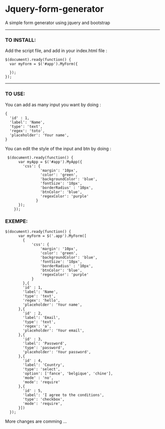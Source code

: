 # Jquery-form-generator

A simple form generator using jquery and bootstrap

---
### TO INSTALL: 

Add the script file, and add in your index.html file :
```
$(document).ready(function() {
  var myForm = $('#app').MyForm({
      
  });
});
```
---
### TO USE: 

You can add as many input you want by doing :

```
{
  'id' : 1,
  'label': 'Name',
  'type': 'text', 
  'regex': 'toto',
  'placeholder': 'Your name',
}
```

You can edit the style of the input and btn by doing : 

```
 $(document).ready(function() {
      var myApp = $('#app').MyApp({
        'css': {
				'margin': '10px',
				'color': 'green', 
				'backgroundColor': 'blue', 
				'fontSize': '10px',
				'borderRadius' : '10px',
				'btnColor': 'blue', 
				'regexColor': 'purple'
			  }
      });
    });
```

### EXEMPE:
```
$(document).ready(function() {
      var myForm = $('.app').MyForm([
		{
			'css': {
				'margin': '10px',
				'color': 'green', 
				'backgroundColor': 'blue', 
				'fontSize': '10px',
				'borderRadius' : '10px',
				'btnColor': 'blue', 
				'regexColor': 'purple'
			}
		},{
      	'id' : 1,
      	'label': 'Name',
      	'type': 'text', 
      	'regex': 'hello',
      	'placeholder': 'Your name',
      },{
      	'id' : 2,
      	'label': 'Email', 
      	'type': 'text', 
      	'regex': 'a',
      	'placeholder': 'Your email',
      },{
      	'id' : 3,
      	'label': 'Password', 
      	'type': 'password', 
      	'placeholder': 'Your password',
      },{
      	'id' : 4,
      	'label': 'Country', 
      	'type': 'select', 
      	'option': ['fance', 'belgique', 'chine'],
      	'mode' : 'no',
      	'mode': 'require'
      },{
      	'id' : 5,
      	'label': 'I agree to the conditions', 
      	'type': 'checkbox', 
      	'mode': 'require',
      }])
  });
```

More changes are comming ...
